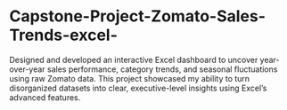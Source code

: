 # Capstone-Project-Zomato-Sales-Trends-excel-
Designed and developed an interactive Excel dashboard to uncover year-over-year sales performance, category trends, and seasonal fluctuations using raw Zomato data. This project showcased my ability to turn disorganized datasets into clear, executive-level insights using Excel’s advanced features.

